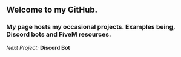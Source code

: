 ## Welcome to my GitHub.
### My page hosts my occasional projects. Examples being, Discord bots and FiveM resources.
*Next Project:* **Discord Bot**
